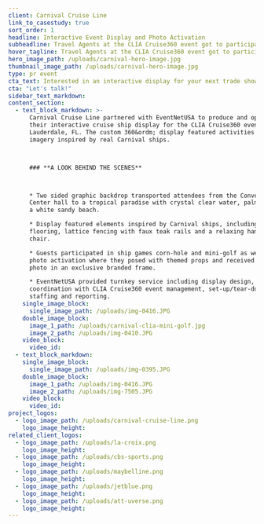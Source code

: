 ```yaml
---
client: Carnival Cruise Line
link_to_casestudy: true
sort_order: 1
headline: Interactive Event Display and Photo Activation
subheadline: Travel Agents at the CLIA Cruise360 event got to participate in games and activities featured on board Carnival ships
hover_tagline: Travel Agents at the CLIA Cruise360 event got to participate in games and activities featured on board Carnival ships
hero_image_path: /uploads/carnival-hero-image.jpg
thumbnail_image_path: /uploads/carnival-hero-image.jpg
type: pr event
cta_text: Interested in an interactive display for your next trade show?
cta: "Let's talk!"
sidebar_text_markdown:
content_section:
  - text_block_markdown: >-
      Carnival Cruise Line partnered with EventNetUSA to produce and operate
      their interactive cruise ship display for the CLIA Cruise360 event in Ft.
      Lauderdale, FL. The custom 360&ordm; display featured activities and
      imagery inspired by real Carnival ships.



      ### **A LOOK BEHIND THE SCENES**



      * Two sided graphic backdrop transported attendees from the Convention
      Center hall to a tropical paradise with crystal clear water, palm trees and
      a white sandy beach.

      * Display featured elements inspired by Carnival ships, including pool deck
      flooring, lattice fencing with faux teak rails and a relaxing hammock
      chair.

      * Guests participated in ship games corn-hole and mini-golf as well as the
      photo activation where they posed with themed props and received their
      photo in an exclusive branded frame.

      * EventNetUSA provided turnkey service including display design,
      coordination with CLIA Cruise360 event management, set-up/tear-down,
      staffing and reporting.
    single_image_block:
      single_image_path: /uploads/img-0416.JPG
    double_image_block:
      image_1_path: /uploads/carnival-clia-mini-golf.jpg
      image_2_path: /uploads/img-0410.JPG
    video_block:
      video_id:
  - text_block_markdown:
    single_image_block:
      single_image_path: /uploads/img-0395.JPG
    double_image_block:
      image_1_path: /uploads/img-0416.JPG
      image_2_path: /uploads/img-7505.JPG
    video_block:
      video_id:
project_logos:
  - logo_image_path: /uploads/carnival-cruise-line.png
    logo_image_height:
related_client_logos:
  - logo_image_path: /uploads/la-croix.png
    logo_image_height:
  - logo_image_path: /uploads/cbs-sports.png
    logo_image_height:
  - logo_image_path: /uploads/maybelline.png
    logo_image_height:
  - logo_image_path: /uploads/jetblue.png
    logo_image_height:
  - logo_image_path: /uploads/att-uverse.png
    logo_image_height:
---
```

